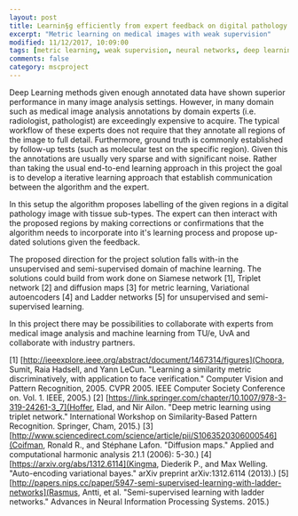 ```yaml
---
layout: post
title: Learnin§g efficiently from expert feedback on digital pathology images 
excerpt: "Metric learning on medical images with weak supervision"
modified: 11/12/2017, 10:09:00
tags: [metric learning, weak supervision, neural networks, deep learning, medical image analysis]
comments: false
category: mscproject
---
```


Deep Learning methods given enough annotated data have shown superior performance in many image analysis settings. However, in many domain such as medical image analysis annotations by domain experts (i.e. radiologist, pathologist) are exceedingly expensive to acquire. The typical workflow of these experts does not require that they annotate all regions of the image to full detail. Furthermore, ground truth is commonly established by follow-up tests (such as molecular test on the specific region). Given this the annotations are usually very sparse and with significant noise. Rather than taking the usual end-to-end learning approach in this project the goal is to develop a iterative learning approach that establish communication between the algorithm and the expert.

In this setup the algorithm proposes labelling of the given regions in a digital pathology image with tissue sub-types. The expert can then interact with the proposed regions by making corrections or confirmations that the algorithm needs to incorporate into it's learning process and propose up-dated solutions given the feedback.

The proposed direction for the project solution falls with-in the unsupervised and semi-supervised domain of machine learning. The solutions could build from work done on Siamese network [1], Triplet network [2] and diffusion maps [3] for metric learning, Variational autoencoders [4] and Ladder networks [5] for unsupervised and semi-supervised learning.

In this project there may be possibilities to collaborate with experts from medical image analysis and machine learning from TU/e, UvA and collaborate with industry partners. 


[1] [http://ieeexplore.ieee.org/abstract/document/1467314/figures](Chopra, Sumit, Raia Hadsell, and Yann LeCun. "Learning a similarity metric discriminatively, with application to face verification." Computer Vision and Pattern Recognition, 2005. CVPR 2005. IEEE Computer Society Conference on. Vol. 1. IEEE, 2005.)
[2] [https://link.springer.com/chapter/10.1007/978-3-319-24261-3_7](Hoffer, Elad, and Nir Ailon. "Deep metric learning using triplet network." International Workshop on Similarity-Based Pattern Recognition. Springer, Cham, 2015.)
[3] [http://www.sciencedirect.com/science/article/pii/S1063520306000546](Coifman, Ronald R., and Stéphane Lafon. "Diffusion maps." Applied and computational harmonic analysis 21.1 (2006): 5-30.)
[4] [https://arxiv.org/abs/1312.6114](Kingma, Diederik P., and Max Welling. "Auto-encoding variational bayes." arXiv preprint arXiv:1312.6114 (2013).)
[5] [http://papers.nips.cc/paper/5947-semi-supervised-learning-with-ladder-networks](Rasmus, Antti, et al. "Semi-supervised learning with ladder networks." Advances in Neural Information Processing Systems. 2015.)